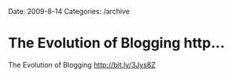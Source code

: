 Date: 2009-8-14
Categories: /archive

# The Evolution of Blogging http...

The Evolution of Blogging <a href="http://bit.ly/3Jys8Z" rel="nofollow">http://bit.ly/3Jys8Z</a>
